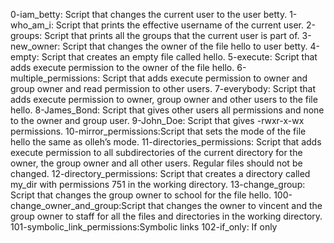 0-iam_betty: Script that changes the current user to the user betty.
1-who_am_i: Script that prints the effective username of the current user.
2-groups: Script that prints all the groups that the current user is part of.
3-new_owner: Script that changes the owner of the file hello to user betty.
4-empty: Script that creates an empty file called hello.
5-execute: Script that adds execute permission to the owner of the file hello.
6-multiple_permissions: Script that adds execute permission to owner and group owner and read permission to other users.
7-everybody: Script that adds execute permission to owner, group owner and other users to the file hello.
8-James_Bond: Script that gives other users all permissions and none to the owner and group user.
9-John_Doe: Script that gives -rwxr-x-wx permissions.
10-mirror_permissions:Script that sets the mode of the file hello the same as olleh’s mode. 
11-directories_permissions: Script that adds execute permission to all subdirectories of the current directory for the owner, the group owner and all other users. Regular files should not be changed.
12-directory_permissions: Script that creates a directory called my_dir with permissions 751 in the working directory.
13-change_group: Script that changes the group owner to school for the file hello.
100-change_owner_and_group:Script that changes the owner to vincent and the group owner to staff for all the files and directories in the working directory.
101-symbolic_link_permissions:Symbolic links
102-if_only: If only

